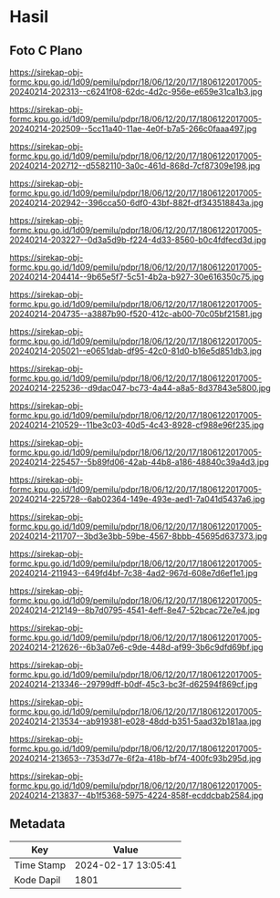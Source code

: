 # Hasil

## Foto C Plano

https://sirekap-obj-formc.kpu.go.id/1d09/pemilu/pdpr/18/06/12/20/17/1806122017005-20240214-202313--c6241f08-62dc-4d2c-956e-e659e31ca1b3.jpg

https://sirekap-obj-formc.kpu.go.id/1d09/pemilu/pdpr/18/06/12/20/17/1806122017005-20240214-202509--5cc11a40-11ae-4e0f-b7a5-266c0faaa497.jpg

https://sirekap-obj-formc.kpu.go.id/1d09/pemilu/pdpr/18/06/12/20/17/1806122017005-20240214-202712--d5582110-3a0c-461d-868d-7cf87309e198.jpg

https://sirekap-obj-formc.kpu.go.id/1d09/pemilu/pdpr/18/06/12/20/17/1806122017005-20240214-202942--396cca50-6df0-43bf-882f-df343518843a.jpg

https://sirekap-obj-formc.kpu.go.id/1d09/pemilu/pdpr/18/06/12/20/17/1806122017005-20240214-203227--0d3a5d9b-f224-4d33-8560-b0c4fdfecd3d.jpg

https://sirekap-obj-formc.kpu.go.id/1d09/pemilu/pdpr/18/06/12/20/17/1806122017005-20240214-204414--9b65e5f7-5c51-4b2a-b927-30e616350c75.jpg

https://sirekap-obj-formc.kpu.go.id/1d09/pemilu/pdpr/18/06/12/20/17/1806122017005-20240214-204735--a3887b90-f520-412c-ab00-70c05bf21581.jpg

https://sirekap-obj-formc.kpu.go.id/1d09/pemilu/pdpr/18/06/12/20/17/1806122017005-20240214-205021--e0651dab-df95-42c0-81d0-b16e5d851db3.jpg

https://sirekap-obj-formc.kpu.go.id/1d09/pemilu/pdpr/18/06/12/20/17/1806122017005-20240214-225236--d9dac047-bc73-4a44-a8a5-8d37843e5800.jpg

https://sirekap-obj-formc.kpu.go.id/1d09/pemilu/pdpr/18/06/12/20/17/1806122017005-20240214-210529--11be3c03-40d5-4c43-8928-cf988e96f235.jpg

https://sirekap-obj-formc.kpu.go.id/1d09/pemilu/pdpr/18/06/12/20/17/1806122017005-20240214-225457--5b89fd06-42ab-44b8-a186-48840c39a4d3.jpg

https://sirekap-obj-formc.kpu.go.id/1d09/pemilu/pdpr/18/06/12/20/17/1806122017005-20240214-225728--6ab02364-149e-493e-aed1-7a041d5437a6.jpg

https://sirekap-obj-formc.kpu.go.id/1d09/pemilu/pdpr/18/06/12/20/17/1806122017005-20240214-211707--3bd3e3bb-59be-4567-8bbb-45695d637373.jpg

https://sirekap-obj-formc.kpu.go.id/1d09/pemilu/pdpr/18/06/12/20/17/1806122017005-20240214-211943--649fd4bf-7c38-4ad2-967d-608e7d6ef1e1.jpg

https://sirekap-obj-formc.kpu.go.id/1d09/pemilu/pdpr/18/06/12/20/17/1806122017005-20240214-212149--8b7d0795-4541-4eff-8e47-52bcac72e7e4.jpg

https://sirekap-obj-formc.kpu.go.id/1d09/pemilu/pdpr/18/06/12/20/17/1806122017005-20240214-212626--6b3a07e6-c9de-448d-af99-3b6c9dfd69bf.jpg

https://sirekap-obj-formc.kpu.go.id/1d09/pemilu/pdpr/18/06/12/20/17/1806122017005-20240214-213346--29799dff-b0df-45c3-bc3f-d62594f869cf.jpg

https://sirekap-obj-formc.kpu.go.id/1d09/pemilu/pdpr/18/06/12/20/17/1806122017005-20240214-213534--ab919381-e028-48dd-b351-5aad32b181aa.jpg

https://sirekap-obj-formc.kpu.go.id/1d09/pemilu/pdpr/18/06/12/20/17/1806122017005-20240214-213653--7353d77e-6f2a-418b-bf74-400fc93b295d.jpg

https://sirekap-obj-formc.kpu.go.id/1d09/pemilu/pdpr/18/06/12/20/17/1806122017005-20240214-213837--4b1f5368-5975-4224-858f-ecddcbab2584.jpg


## Metadata

| Key        | Value               |
| ---------- | ------------------- |
| Time Stamp | 2024-02-17 13:05:41 |
| Kode Dapil | 1801                |



